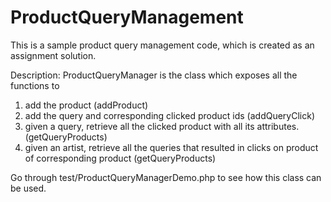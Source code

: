 ProductQueryManagement
======================

This is a sample product query management code, which is created as an assignment solution.

Description: 
ProductQueryManager is the class which exposes all the functions to 
1. add the product (addProduct)
2. add the query and corresponding clicked product ids (addQueryClick)
3. given a query, retrieve all the clicked product with all its attributes. (getQueryProducts)
4. given an artist, retrieve all the queries that resulted in clicks on product of corresponding product (getQueryProducts)

Go through test/ProductQueryManagerDemo.php to see how this class can be used.
